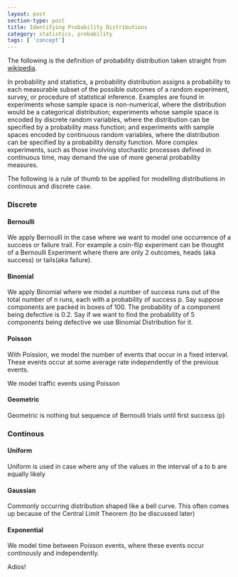 ```yaml
---
layout: post
section-type: post
title: Identifying Probability Distributions
category: statistics, probability
tags: [ 'concept']
---
```


The following is the definition of probability distribution taken straight from [wikipedia](https://en.wikipedia.org/wiki/Probability_distribution).

In probability and statistics, a probability distribution assigns a probability to each measurable subset of the possible outcomes of a random experiment, survey, or procedure of statistical inference. Examples are found in experiments whose sample space is non-numerical, where the distribution would be a categorical distribution; experiments whose sample space is encoded by discrete random variables, where the distribution can be specified by a probability mass function; and experiments with sample spaces encoded by continuous random variables, where the distribution can be specified by a probability density function. More complex experiments, such as those involving stochastic processes defined in continuous time, may demand the use of more general probability measures.

The following is a rule of thumb to be applied for modelling distributions in continous and discrete case.

### Discrete

#### Bernoulli

We apply Bernoulli in the case where we want to model one occurrence of a success or failure trail. For example a coin-flip experiment can be thought of a Bernoulli Experiment where there are only 2 outcomes, heads (aka success) or tails(aka failure). 

#### Binomial

We apply Binomial where we model a number of success runs out of the total number of n runs, each with a probability of success p. 
Say suppose components are packed in boxes of 100. The probability of a component being defective is 0.2. Say if we want to find the probability of 5 components being defective we use Binomial Distribution for it.


#### Poisson

With Poission, we model the number of events that occur in a fixed interval. These events occur at some average rate independently of the previous events.

We model traffic events using Poisson

#### Geometric

Geometric is nothing but sequence of Bernoulli trials until first success (p)

### Continous

#### Uniform

Uniform is used in case where any of the values in the interval of a to b are equally likely

#### Gaussian

Commonly occurring distribution shaped like a bell curve. This often comes up because of the Central Limit Theorem (to be discussed later)

#### Exponential

We model time between Poisson events, where these events occur continously and independently.

Adios!
